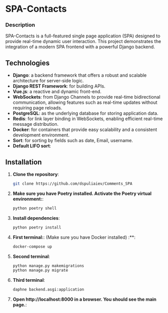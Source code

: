 # SPA-Contacts

### Description
SPA-Contacts is a full-featured single page application (SPA) designed to provide real-time dynamic user interaction. This project demonstrates the integration of a modern SPA frontend with a powerful Django backend.

## Technologies

- **Django**: a backend framework that offers a robust and scalable architecture for server-side logic.
- **Django REST Framework**: for building APIs.
- **Vue.js**: a reactive and dynamic front-end.
- **WebSockets**: from Django Channels to provide real-time bidirectional communication, allowing features such as real-time updates without requiring page reloads.
- **PostgreSQL**: as the underlying database for storing application data.
- **Redis**: for link layer binding in WebSockets, enabling efficient real-time message distribution.
- **Docker**: for containers that provide easy scalability and a consistent development environment.
- **Sort**: for sorting by fields such as date, Email, username.
- **Default LIFO sort**: 

## Installation
1. **Clone the repository**:
    ```bash
    git clone https://github.com/dspuliaiev/Comments_SPA    
    ```
2. **Make sure you have Poetry installed. Activate the Poetry virtual environment:**:
    ```bash
    python poetry shell    
    ```
3. **Install dependencies**:
    ```bash
    python poetry install    
    ```
    
4. **First terminal:**: (Make sure you have Docker installed) :**:
    ```bash
    docker-compose up     
   ```
   
5. **Second terminal**:
    ```bash
    python manage.py makemigrations
    python manage.py migrate
   ```

6. **Third terminal**:
    ```bash  
   daphne backend.asgi:application   
   ```

7. **Open http://localhost:8000 in a browser. You should see the main page.**:


